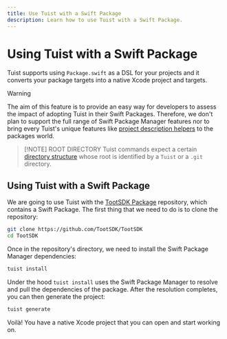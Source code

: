 ```yaml
---
title: Use Tuist with a Swift Package
description: Learn how to use Tuist with a Swift Package.
---
```


# Using Tuist with a Swift Package <Badge type="warning" text="beta" />

Tuist supports using `Package.swift` as a DSL for your projects and it converts your package targets into a native Xcode project and targets.

> [!WARNING]
> The aim of this feature is to provide an easy way for developers to assess the impact of adopting Tuist in their Swift Packages. Therefore, we don't plan to support the full range of Swift Package Manager features nor to bring every Tuist's unique features like [project description helpers](/en/guides/develop/projects/code-sharing) to the packages world.

> [!NOTE] ROOT DIRECTORY
> Tuist commands expect a certain [directory structure](/en/guides/develop/projects/directory-structure#standard-tuist-projects) whose root is identified by a `Tuist` or a `.git` directory.

## Using Tuist with a Swift Package

We are going to use Tuist with the [TootSDK Package](https://github.com/TootSDK/TootSDK) repository, which contains a Swift Package. The first thing that we need to do is to clone the repository:

```bash
git clone https://github.com/TootSDK/TootSDK
cd TootSDK
```

Once in the repository's directory, we need to install the Swift Package Manager dependencies:

```bash
tuist install
```

Under the hood `tuist install` uses the Swift Package Manager to resolve and pull the dependencies of the package.
After the resolution completes, you can then generate the project:

```bash
tuist generate
```

Voilà! You have a native Xcode project that you can open and start working on.
